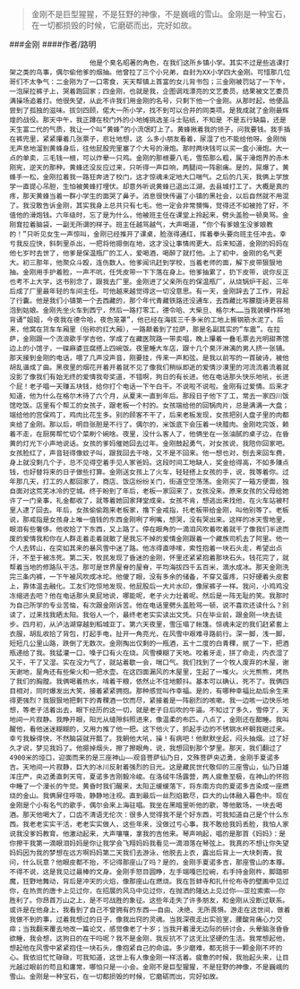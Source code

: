 > 金刚不是巨型猩猩，不是狂野的神像，不是巍峨的雪山。金刚是一种宝石，在一切都损毁的时候，它磨砺而出，完好如故。

###金刚
####作者/路明

						他是个臭名昭著的角色，在我们这所乡镇小学。其实不过是些逃课打架之类的鸟事，偶尔偷他爹的烟抽。他曾拉了三个小兄弟，自封为XX小学四大金刚。可惜那几位哥们不太争气：二金刚为了一口零食，天天帮镇上首富的女儿背书包；三金刚被罚站了一下午，一泡屎拉裤子上，哭着跑回家；四金刚，也就是我，企图调戏漂亮的文艺委员，结果被文艺委员满操场追着打。他很失望，从此不许我们用金刚的名号，只剩下他一个金刚。从那时起，他便品尝到了孤独的滋味。拔剑四顾，偌大一所小学，找不到可以合并的同类项。是我成就了金刚最辉煌的战役。那天中午，我正蹲在校门外的小地摊挑选圣斗士贴纸，不知是 不是五行缺扁，还是天生富二代的气质，我让一个叫“黄蜂”的小流氓盯上了。黄蜂揪着我的领子，问我要钱。我手插在裤兜里，紧紧攥着几张票子，悲壮地想，这 么多小朋友看着，尿湿了也不能给他呀。金刚悄无声息地溜到黄蜂身后，往他屁股兜里塞了个大号的滑炮。那时两块钱可以买一盒小滑炮。大一点的单卖，三毛钱一根，可以炸晕一只鸡。金刚的那根要八毛，雪茄那么粗，属于滑炮界的赤木刚宪，逆天的那种。黄蜂还没反应过来，只听得一声巨响，两腿间一阵剧痛。是的，屌爆了。黄蜂手一松，金刚拉着我一路狂奔进了校门，这才惊魂未定地大口喘气。之后的几天，我俩上学放学一直提心吊胆，生怕被黄蜂打埋伏。却意外听说黄蜂已退出江湖，去县城打工了。大概是真的疼，那天黄蜂当着一群小学生的面哭了鼻子。消息很快传遍了小镇的黑社会，以后自然就不用混了。我没敢告诉金刚，其实我身上总共只有七毛。他一定会非常懊悔，觉得还不如被抢了好，不值他的滑炮钱。六年级时，忘了是为什么，他被班主任在课堂上拎起来，劈头盖脸一顿臭骂。金刚耷拉着脑袋，一副无所谓的样子。班主任越骂越气，大声喝道，“你个有爹娘生没爹娘教的！”只听见女生一声惊叫，金刚已经推开了课桌，脸涨得通红，挥着拳头要向班主任冲去。幸亏我反应快，斜刺里杀出，一把将他摁倒在地，这才没让事情闹更大。后来知道，金刚的妈妈在他七岁时去世了，他爹是保温瓶厂的工人，爱喝酒，喝醉了就打他。上了初中，金刚的名气更大。初三那年，他聚众斗殴，连伤数人。他爹闻讯赶到学校，当着老师的面，解下皮带狠狠地抽。金刚用手护着脸，一声不吭，任凭皮带一下下落在身上。他爹抽累了，扔下皮带，说你反正也考不上大学，这书别念了，跟我去厂里。金刚进了父亲所在的保温瓶厂，从烧锅炉干起，三年后成了厂里最年轻的车间主任。可他越来越觉得这一切没意思。有一天，金刚辞去了工作，背起了行囊。他是我们小镇第一个去西藏的，那个年代青藏铁路还没通车，去西藏比写朦胧诗更容易泡到姑娘。金刚先坐火车到西宁，然后一路打零工，德令哈、大柴旦、格尔木……当我装模作样地背诵“姐姐，今夜我在德令哈，夜色笼罩”，他已经在海拔三千多米的工地上搬钢筋水泥了。后来，他窝在货车车厢里（俗称的扛大厢），一路颠着到了拉萨，那是名副其实的“车震”。在拉萨，金刚跟一个流浪歌手学吉他，学成了在藏医院路一带卖唱，晚上攥着一叠毛票去光明甜茶馆边上的小馆子，一碟麻婆豆腐搭上四碗饭。夜里睡大车店，跟十几个臭汗淋漓的男人挤一张铺。那天接到金刚的电话，喂了几声没声音，刚要挂，传来一声和弦。是我以前写的一首破诗，被他胡乱谱成了曲。黑夜里的烟花开着开着就不见了像我们稍纵即逝的爱情沙漠里的河流流着流着就没影了像我们有始无终的爱情我夸奖道，不错啊，狗日的有长进。他在电话那头快乐地吼，长进个屁！老子唱一天赚五块钱，给你打个电话一下午白干。不说啦不说啦。金刚有过爱情。后来才知道，他为什么在格尔木待了六个月，从夏末一直到年后。那段日子他下了工，常去一家四川饭馆吃饭。店里有个帮工的女孩子，跟老板一个村的。女孩端给他的回锅肉片，总是满满一大盘；端给他的宫保鸡丁，鸡肉比花生多。别的顾客不干了，后来老板发现，女孩把别人盘子里的肉都夹给了金刚。那以后，明目张胆是不行了。偶尔的，米饭底下会压着一块腊肉。金刚吃完饭，赖着不走，在厨房帮忙切个菜刷个碗啥。夜里，没什么客人了，他俩坐在一张油腻的桌子边，在昏黄的灯光下小声地说话。女孩的爹妈催她回去过年。金刚鼓起勇气，对女孩说，我陪你回家吧。女孩脸红了，声音轻得像蚊子叫，跟我回去干啥，又不是不回来。他一想也对，刨去来回车费，身上就没剩几个子，总不见得空着手见人家爸妈。这段时间工地缺人，奖金给得高，不如多赚点钱，也好替将来的日子做些打算。金刚送女孩上了火车，轻轻搭上女孩的手，说，我等着你。过年那几天，打工的人都回家了，商店、饭店纷纷关门，街道空空荡荡。金刚买了一箱方便面，独自面对这荒芜冰冷的空城。终于盼到了年后，老板一家回来了，女孩没来。原来女孩的父母给她许了一门亲事，礼金都收了，就等着她回家拜堂成亲。女孩不肯，想逃出来找他，在火车站被村里人逮了回去。年后，女孩偷偷跑来老板家，撸下金戒指，托老板带给金刚，叫他别等了。老板说，那戒指是女孩身上唯一值钱的东西金刚咧了咧嘴，想哭，没有哭出来。这样的冰天雪地里，眼泪有些奢侈。他收拾了下东西，又上路了。停在眼角的一滴泪风吹着吹着就干了像我们半途而废的爱情我和你在人群走着走着就散了是我忘不掉的爱情金刚跟着一个藏族司机去了阿里。他一个人去转山，在突如其来的暴风雪中迷了路。他冻得直哆嗦，索性抱着一块石头走，希望出点汗，不至于被冻死。第二天，牧民发现了昏迷的金刚，怀里还紧紧抱着那块石头。钱花完了，就帮着当地的修路队干活。那可是世界屋脊的屋脊，平均海拔四千五百米，滴水成冰。那天金刚洗完三条内裤，一下午被风吹成冰坨。他傻了眼，没有多余的储备，不穿又蛋疼，只好硬着头皮套上，靠体温去融化。工友们吃惊地发现，他屁股后一大片水印，像尿裤子一样。我问，小鸡鸡没冻缩进去吧？他在电话那头臭屁地说，哪能呢，老子火力壮着呢。然后是一阵无耻的笑。我那时为自己所学的专业苦恼，有次跟金刚诉苦。他在电话里劈头盖脸骂一顿，说不喜欢还读什么？别读了，过来找我晒太阳。我俗人一个，最终老老实实读出文凭。只在毕业前，跟金刚一块去徒步。四月初，从泸沽湖穿越到稻城亚丁。第六天夜里，雪压塌了帐篷。惊魂未定的我们赶紧套上衣服，胡乱收拾了背包，打起手电，扯开一角亮光，在风雪中艰难寻路前行。深一脚，浅一脚，短短几公里山路，跌倒了无数次。金刚掏出仅剩的一瓶酒，五十二度的白青稞，抿了一下，把酒瓶递给了我。我猛灌一口，嗓子口有火在烧。风雪模糊了天地。咬着牙走，拼了命走，内衣湿了又干，干了又湿。实在没力气了，就站着歇一会，喘口气。我们找到了一个牧人废弃的木屋，谢天谢地，屋角还有些柴火和一把水壶。在这四面漏风的木屋里，生起了一堆火。火光熊熊，烤热了我们的胸膛。我俩喝着热水，啃着干粮，依然止不住地颤抖。基本可以确认，死不了。我俩四目相对，同时爆发出大笑，接着紧紧拥抱。那种感觉叫作幸福。是的，有哪种幸福比劫后余生来得更强烈？我狠狠地把剩下的青稞酒一饮而尽，紧接着是一阵剧烈的咳嗽。我一边咳一边快乐地想，等老子活着出去，眼下经历的这一切，就是老子日后吹的牛逼。不知过了多久，雪停了，天地间一片寂静。我睁开眼，阳光从缝隙斜照进来，像温柔的布匹。八点了，金刚还在酣睡。我叫醒他，看他迷迷糊糊的，又用力推了他一把。这下他火了，抓起手边的不锈钢水杯朝我砸过来。幸亏我躲得快，不然脑袋就开瓢了。我朝他大吼，操！有病吧！他默默坐起，闷头抽烟。过了好久才说，梦见我妈了。他摁掉烟头，擦了擦眼角，说，我想回到那个梦里。那天，我们翻过了4900米的垭口，迎面而来的是三座神山——观音菩萨仙乃日，文殊菩萨央迈勇，金刚手夏诺多吉。天地间一片寂静，巨大的冰川反射着强烈的日光。这是藏民世代敬仰的三座雪山，仙乃日雄浑庄严，央迈勇直刺天穹，夏诺多吉刚毅冷峻。在洛绒牛场露营，两人疲惫至极，在神山的怀抱中睡了一个漫长的午觉。黄昏时我们醒来，太阳正缓缓落下，将东南方向的夏诺多吉染成一座燃烧的金山。我俩屏住呼吸，静静地注视。直到最后一丝烈焰散尽，巨大的山体融入暮色中。现在金刚是个小有名气的歌手，偶尔会来上海驻唱。我坐在黑暗里听他的歌，等他散场，一块去喝酒。那天他喝大了，口齿不清语无伦次：很多人觉得我不是个好东西，可我知道自己是个什么东西。我老老实实干活，老老实实做人，这些年来，没做过亏心事。我不敢给我妈丢脸，我怕人家说我没爹妈教育。他激动起来，大声嚷嚷，拿我的吉他来。琴声响起，唱的是那首《妈妈》：是你擦干我第一滴眼泪妈妈是你让我学会飞翔妈妈我看见一滴泪落在琴弦上。我真的不想让你失望妈妈因为我的梦想在远方啊妈妈第二天我们去游泳，他脱去上衣，露出后背上一大块刺青。我问，什么玩意？他眼皮都不抬，不记得那座山了吗？是的，金刚手夏诺多吉，那座雪山的本尊。不得不说，这是我见过最棒的文身。金刚手怒目圆睁，左手端嘎巴拉碗，右手持金刚杵，脚踏邪魔，狂野地舞动，背后是冲天的火焰，像那座山在燃烧。我在哲蚌寺和扎什伦布寺的壁画中见过你，在热贡的唐卡上见过你，在招展的风马中见过你，在抛洒的隆达上见过你——亚拉索索——你胜利了。你昂首万山之上，是不可战胜的象征。这些年走失了许多朋友，和金刚从没断过联系。或许是在他身上，我看到了自己不曾拥有的东西——自由、决绝、无所畏惧。游走在这世间，做着我做不到的事，过着我想过的日子，像我出窍的灵魂。当我深夜走出实验室，腰酸背痛心力交瘁；当我翻来覆去地改一篇论文，感觉像老了十岁；当我开着漫无边际的研讨会，头晕脑涨昏昏欲睡，我会想，这狗日的在干吗呢？我不是金刚，我反抗不了这无比坚硬的生活。我常想起他，想起他在风雪中紧紧抱住一块石头，像抱紧自己的命运。多少磨难，都无损于一颗金刚不坏的心。我依旧忙忙碌碌，可我知道，这世上有人像金刚一样活着。疲惫的时候，我抬起头来，让目光越过眼前的苟且和庸常，哪怕只是一小会。金刚不是巨型猩猩，不是狂野的神像，不是巍峨的雪山。金刚是一种宝石，在一切都损毁的时候，它磨砺而出，完好如故。			  		